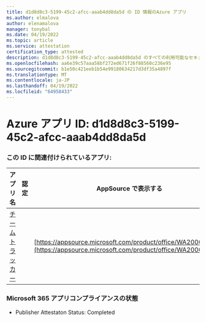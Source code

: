 ```yaml
---
title: d1d8d8c3-5199-45c2-afcc-aaab4dd8da5d の ID 情報のAzure アプリ
ms.author: elmalova
author: elenamalova
manager: tonybal
ms.date: 04/19/2022
ms.topic: article
ms.service: attestation
certification_type: attested
description: d1d8d8c3-5199-45c2-afcc-aaab4dd8da5d のすべての利用可能なセキュリティとコンプライアンス情報。
ms.openlocfilehash: aa6e39c57aaa58bf272ed671f26f88560c236e95
ms.sourcegitcommit: b1e50c421eeb1b54e99180634217d3df35a4897f
ms.translationtype: MT
ms.contentlocale: ja-JP
ms.lasthandoff: 04/19/2022
ms.locfileid: "64958433"
---
```

# <a name="azure-app-id-d1d8d8c3-5199-45c2-afcc-aaab4dd8da5d"></a>Azure アプリ ID: d1d8d8c3-5199-45c2-afcc-aaab4dd8da5d


### <a name="apps-associated-with-this-id"></a>この ID に関連付けられているアプリ:
| **アプリ名** | **認定** | **AppSource で表示する** |
|--------------|---------------|-----------------------|
| [チーム トラッカー](../forward/WA200003572.md) |  | [https://appsource.microsoft.com/product/office/WA200003572](https://appsource.microsoft.com/product/office/WA200003572) |

### <a name="microsoft-365-app-compliance-status"></a>Microsoft 365 アプリコンプライアンスの状態
- Publisher Attestaton Status: Completed
